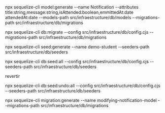 npx sequelize-cli model:generate --name Notification --attributes title:string,message:string,isAttended:boolean,emmittedAt:date attendedAt:date --models-path src/infraestructure/db/models --migrations-path src/infraestructure/db/migrations


npx sequelize-cli db:migrate --config src/infraestructure/db/config.cjs --migrations-path src/infraestructure/db/migrations

npx sequelize-cli seed:generate --name demo-student --seeders-path src/infraestructure/db/seeders


npx sequelize-cli db:seed:all --config src/infraestructure/db/config.cjs --seeders-path src/infraestructure/db/seeders


revertir 

npx sequelize-cli db:seed:undo:all --config src/infraestructure/db/config.cjs --seeders-path src/infraestructure/db/seeders

npx sequelize-cli migration:generate --name modifying-notification-model --migrations-path src/infraestructure/db/migrations